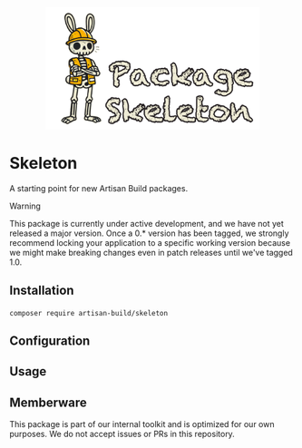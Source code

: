<p align="center"><img src="https://github.com/artisan-build/skeleton/raw/HEAD/art/skeleton.png" width="75%" alt="Artisan Build Package Skeleton Logo"></p>

# Skeleton

A starting point for new Artisan Build packages.
> [!WARNING]  
> This package is currently under active development, and we have not yet released a major version. Once a 0.* version
> has been tagged, we strongly recommend locking your application to a specific working version because we might make
> breaking changes even in patch releases until we've tagged 1.0.

## Installation

`composer require artisan-build/skeleton`

## Configuration

## Usage

## Memberware

This package is part of our internal toolkit and is optimized for our own purposes. We do not accept issues or PRs
in this repository. 

